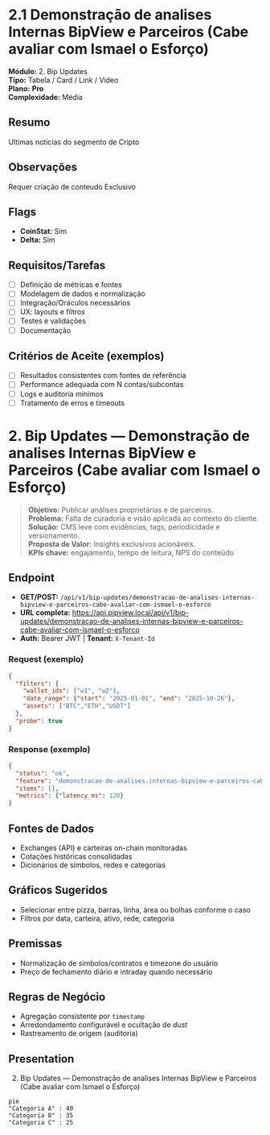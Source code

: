 # 2.1 Demonstração de analises Internas BipView e Parceiros (Cabe avaliar com Ismael o Esforço)

**Módulo:** 2. Bip Updates  
**Tipo:** Tabela / Card / Link / Video  
**Plano:** **Pro**  
**Complexidade:** Média

## Resumo
Ultimas noticias do segmento de Cripto

## Observações
Requer criação de conteudo Exclusivo

## Flags
- **CoinStat:** Sim
- **Delta:** Sim

## Requisitos/Tarefas
- [ ] Definição de métricas e fontes
- [ ] Modelagem de dados e normalização
- [ ] Integração/Oráculos necessários
- [ ] UX: layouts e filtros
- [ ] Testes e validações
- [ ] Documentação

## Critérios de Aceite (exemplos)
- [ ] Resultados consistentes com fontes de referência
- [ ] Performance adequada com N contas/subcontas
- [ ] Logs e auditoria mínimos
- [ ] Tratamento de erros e timeouts

# 2. Bip Updates — Demonstração de analises Internas BipView e Parceiros (Cabe avaliar com Ismael o Esforço)

> **Objetivo:** Publicar análises proprietárias e de parceiros.  
> **Problema:** Falta de curadoria e visão aplicada ao contexto do cliente.  
> **Solução:** CMS leve com evidências, tags, periodicidade e versionamento.  
> **Proposta de Valor:** Insights exclusivos acionáveis.  
> **KPIs chave:** engajamento, tempo de leitura, NPS do conteúdo

## Endpoint
- **GET/POST:** `/api/v1/bip-updates/demonstracao-de-analises-internas-bipview-e-parceiros-cabe-avaliar-com-ismael-o-esforco`  
- **URL completa:** <https://api.pipview.local/api/v1/bip-updates/demonstracao-de-analises-internas-bipview-e-parceiros-cabe-avaliar-com-ismael-o-esforco>  
- **Auth:** Bearer JWT | **Tenant:** `X-Tenant-Id`

### Request (exemplo)
```json
{
  "filters": {
    "wallet_ids": ["w1", "w2"],
    "date_range": {"start": "2025-01-01", "end": "2025-10-26"},
    "assets": ["BTC","ETH","USDT"]
  },
  "probe": true
}
```

### Response (exemplo)
```json
{
  "status": "ok",
  "feature": "demonstracao-de-analises-internas-bipview-e-parceiros-cabe-avaliar-com-ismael-o-esforco",
  "items": [],
  "metrics": {"latency_ms": 120}
}
```

## Fontes de Dados
- Exchanges (API) e carteiras on-chain monitoradas
- Cotações históricas consolidadas
- Dicionários de símbolos, redes e categorias

## Gráficos Sugeridos
- Selecionar entre pizza, barras, linha, área ou bolhas conforme o caso
- Filtros por data, carteira, ativo, rede, categoria

## Premissas
- Normalização de símbolos/contratos e timezone do usuário
- Preço de fechamento diário e intraday quando necessário

## Regras de Negócio
- Agregação consistente por `timestamp`
- Arredondamento configurável e ocultação de *dust*
- Rastreamento de origem (auditoria)

## Presentation
2. Bip Updates — Demonstração de analises Internas BipView e Parceiros (Cabe avaliar com Ismael o Esforço)

```mermaid
pie
"Categoria A" : 40
"Categoria B" : 35
"Categoria C" : 25
```
